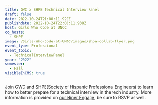 ```yaml
---
title: GWC x SHPE Technical Interview Panel
draft: false
date: 2022-10-24T21:00:11.929Z
publishdate: 2022-10-24T22:00:11.938Z
host: Girls Who Code at UNCC
co_hosts:
  - SHPE
image: /Girls-Who-Code-at-UNCC/images/shpe-collab-flyer.png
event_type: Professional
event_topic:
  - TechnicalInterviewPanel
year: "2022"
semester:
  - Fall
visibleInCMS: true
---
```

J﻿oin GWC and SHPE(Society of Hispanic Professional Engineers) to learn how to better prepare for a technical interview in the tech industry. More information is provided on [our Niner Engage](https://ninerengage.uncc.edu/organization/gwcuncc), be sure to RSVP as well.